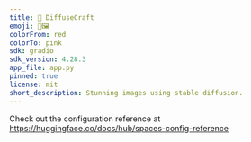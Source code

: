 ```yaml
---
title: 🧩 DiffuseCraft
emoji: 🧩🖼️
colorFrom: red
colorTo: pink
sdk: gradio
sdk_version: 4.28.3
app_file: app.py
pinned: true
license: mit
short_description: Stunning images using stable diffusion.
---
```


Check out the configuration reference at https://huggingface.co/docs/hub/spaces-config-reference